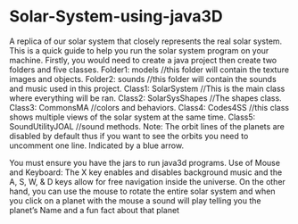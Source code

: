 # Solar-System-using-java3D
A replica of our solar system that closely represents the real solar system. 
This is a quick guide to help you run the solar system program on your machine. Firstly, you
would need to create a java project then create two folders and five classes.
Folder1: models //this folder will contain the texture images and objects.
Folder2: sounds //this folder will contain the sounds and music used in this project.
Class1: SolarSystem //This is the main class where everything will be ran.
Class2: SolarSysShapes //The shapes class.
Class3: CommonsMA //colors and behaviors.
Class4: Codes4SS //this class shows multiple views of the solar system at the same time.
Class5: SoundUtilityJOAL //sound methods.
Note: The orbit lines of the planets are disabled by default thus if you want to see the orbits you
need to uncomment one line. Indicated by a blue arrow.

You must ensure you have the jars to run java3d programs.
Use of Mouse and Keyboard:
The X key enables and disables background music and the A, S, W, & D keys allow for free
navigation inside the universe. 
On the other hand, you can use the mouse to rotate the entire solar
system and when you click on a planet with the mouse a sound will play telling you the planet’s
Name and a fun fact about that planet
